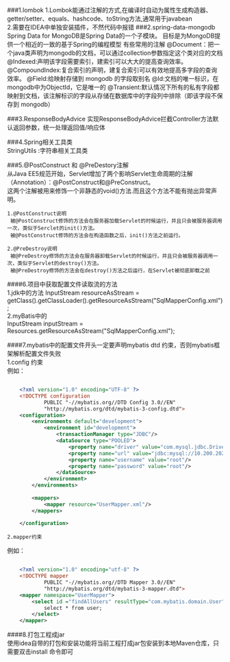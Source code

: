 ###1.lombok
	 1.Lombok能通过注解的方式,在编译时自动为属性生成构造器、getter/setter、equals、hashcode、toString方法,通常用于javabean  
	 2.需要在IDEA中单独安装插件，不然代码中报错
###2.spring-data-mongodb 
	Spring Data for MongoDB是Spring Data的一个子模块。 目标是为MongoDB提供一个相近的一致的基于Spring的编程模型 
	有些常用的注解
	@Document：把一个java类声明为mongodb的文档，可以通过collection参数指定这个类对应的文档
	@Indexed:声明该字段需要索引，建索引可以大大的提高查询效率。
	@CompoundIndex:复合索引的声明，建复合索引可以有效地提高多字段的查询效率。
	@Field:给映射存储到 mongodb 的字段取别名
	@Id:文档的唯一标识，在mongodb中为ObjectId，它是唯一的
	@Transient:默认情况下所有的私有字段都映射到文档，该注解标识的字段从存储在数据库中的字段列中排除（即该字段不保存到 mongodb）  

###3.ResponseBodyAdvice 
	实现ResponseBodyAdvice拦截Controller方法默认返回参数，统一处理返回值/响应体   

###4.Spring相关工具类  
	StringUtils			:字符串相关工具类    

###5.@PostConstruct 和 @PreDestory注解  
	从Java EE5规范开始，Servlet增加了两个影响Servlet生命周期的注解（Annotation）：@PostConstruct和@PreConstruct。    
	这两个注解被用来修饰一个非静态的void()方法.而且这个方法不能有抛出异常声明。  

	1.@PostConstruct说明
     被@PostConstruct修饰的方法会在服务器加载Servlet的时候运行，并且只会被服务器调用一次，类似于Serclet的init()方法。   
	 被@PostConstruct修饰的方法会在构造函数之后，init()方法之前运行。

	2.@PreDestroy说明
     被@PreDestroy修饰的方法会在服务器卸载Servlet的时候运行，并且只会被服务器调用一次，类似于Servlet的destroy()方法。    
	 被@PreDestroy修饰的方法会在destroy()方法之后运行，在Servlet被彻底卸载之前     
####6.项目中获取配置文件读取流的方法  
	1.jdk中的方法
	InputStream resourceAsStream = getClass().getClassLoader().getResourceAsStream("SqlMapperConfig.xml");   
	2.myBatis中的  
    InputStream inputStream = Resources.getResourceAsStream("SqlMapperConfig.xml");    

####7.mybatis中的配置文件开头一定要声明mybatis dtd 约束，否则mybatis框架解析配置文件失败  
	1.config 约束    
例如：

```xml

	<?xml version="1.0" encoding="UTF-8" ?>
	<!DOCTYPE configuration
	        PUBLIC "-//mybatis.org//DTD Config 3.0//EN"
	        "http://mybatis.org/dtd/mybatis-3-config.dtd">
	<configuration>
	    <environments default="development">
	        <environment id="development">
	            <transactionManager type="JDBC"/>
	            <dataSource type="POOLED">
	                <property name="driver" value="com.mysql.jdbc.Driver"/>
	                <property name="url" value="jdbc:mysql://10.200.202.158:3306/mybatis?characterEncoding=utf-8"/>
	                <property name="username" value="root"/>
	                <property name="password" value="root"/>
	            </dataSource>
	        </environment>
	    </environments>
	
	    <mappers>
	        <mapper resource="UserMapper.xml"/>
	    </mappers>
	
	</configuration>

```
	2.mapper约束   
例如：

```xml

	<?xml version="1.0" encoding="utf-8" ?>
	<!DOCTYPE mapper
	        PUBLIC "-//mybatis.org//DTD Mapper 3.0//EN"
	        "http://mybatis.org/dtd/mybatis-3-mapper.dtd">
	<mapper namespace="UserMapper">
	    <select id ="findAllUsers" resultType="com.mybatis.domain.User">
	        select * from user;
	    </select>
	</mapper>
```

####8.打包工程成jar  
	使用idea自带的打包和安装功能将当前工程打成jar包安装到本地Maven仓库，只需要双击install 命令即可  


